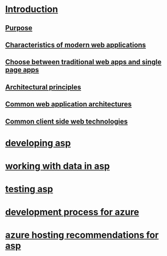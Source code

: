 # [Introduction](index.md)
## [Purpose](purpose.md)
## [Characteristics of modern web applications](characteristics-of-modern-web-applications.md)
## [Choose between traditional web apps and single page apps](choose-between-traditional-web-apps-and-single-page-apps.md)
## [Architectural principles](architectural-principles.md)
## [Common web application architectures](common-web-application-architectures.md)
## [Common client side web technologies](common-client-side-web-technologies.md)


# [developing asp](developing-asp/)
# [working with data in asp](working-with-data-in-asp/)
# [testing asp](testing-asp/)
# [development process for azure](development-process-for-azure/)
# [azure hosting recommendations for asp](azure-hosting-recommendations-for-asp/)
